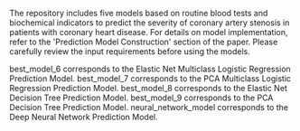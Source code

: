 The repository includes five models based on routine blood tests and biochemical indicators to predict the severity of coronary artery stenosis in patients with coronary heart disease. 
For details on model implementation, refer to the 'Prediction Model Construction' section of the paper. Please carefully review the input requirements before using the models.

best_model_6 corresponds to the Elastic Net Multiclass Logistic Regression Prediction Model.
best_model_7 corresponds to the PCA Multiclass Logistic Regression Prediction Model.
best_model_8 corresponds to the Elastic Net Decision Tree Prediction Model.
best_model_9 corresponds to the PCA Decision Tree Prediction Model.
neural_network_model corresponds to the Deep Neural Network Prediction Model.
